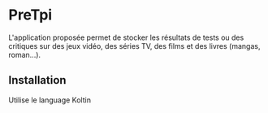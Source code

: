 # PreTpi

L'application proposée permet de stocker les résultats de tests ou des critiques sur des jeux vidéo, des séries TV, des films  et des livres (mangas, roman...).

## Installation

Utilise le language Koltin
